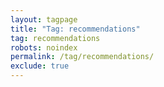 ```yaml
---
layout: tagpage
title: "Tag: recommendations"
tag: recommendations
robots: noindex
permalink: /tag/recommendations/
exclude: true
---
```

